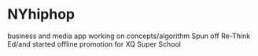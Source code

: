 # NYhiphop
business and media app working on concepts/algorithm
Spun off Re-Think Ed/and started offline promotion for XQ Super School
